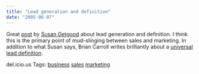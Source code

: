 ```yaml
---
title: "Lead generation and definition"
date: "2005-06-07"
---
```


Great [post](http://getgood.typepad.com/getgood_strategic_marketi/2005/03/leads_leads_lea_1.html) by [Susan Getgood](http://getgood.typepad.com) about lead generation and definition. I think this is the primary point of mud-slinging between sales and marketing. In addition to what Susan says, Brian Carroll writes brilliantly about a [universal lead definition](http://www.increasemysales.com/article.asp?ARTICLEID=159).

del.icio.us Tags: [business](http://del.icio.us/sss8ue/business) [sales](http://del.icio.us/sss8ue/sales) [marketing](http://del.icio.us/sss8ue/marketing)
